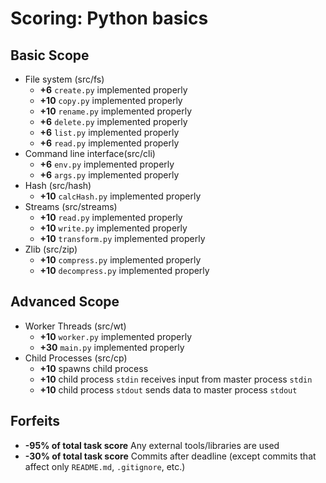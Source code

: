 # Scoring: Python basics

## Basic Scope

- File system (src/fs)
  - **+6** `create.py` implemented properly
  - **+10** `copy.py` implemented properly
  - **+10** `rename.py` implemented properly
  - **+6** `delete.py` implemented properly
  - **+6** `list.py` implemented properly
  - **+6** `read.py` implemented properly
- Command line interface(src/cli)
  - **+6** `env.py` implemented properly
  - **+6** `args.py` implemented properly
- Hash (src/hash)
  - **+10** `calcHash.py` implemented properly
- Streams (src/streams)
  - **+10** `read.py` implemented properly
  - **+10** `write.py` implemented properly
  - **+10** `transform.py` implemented properly
- Zlib (src/zip)
  - **+10** `compress.py` implemented properly
  - **+10** `decompress.py` implemented properly

## Advanced Scope

- Worker Threads (src/wt)
  - **+10** `worker.py` implemented properly
  - **+30** `main.py` implemented properly
- Child Processes (src/cp)
  - **+10** spawns child process
  - **+10** child process `stdin` receives input from master process `stdin`
  - **+10** child process `stdout` sends data to master process `stdout`

## Forfeits

- **-95% of total task score** Any external tools/libraries are used
- **-30% of total task score** Commits after deadline (except commits that affect only `README.md`, `.gitignore`, etc.)
